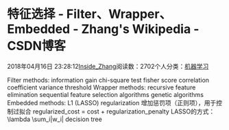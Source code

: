 
# 特征选择 - Filter、Wrapper、Embedded - Zhang's Wikipedia - CSDN博客


2018年04月16日 23:28:12[Inside_Zhang](https://me.csdn.net/lanchunhui)阅读数：2702个人分类：[机器学习](https://blog.csdn.net/lanchunhui/article/category/5842379)



Filter methods:
information gain
chi-square test
fisher score
correlation coefficient
variance threshold
Wrapper methods:
recursive feature elimination
sequential feature selection algorithms
genetic algorithms
Embedded methods:
L1 (LASSO) regularization
增加惩罚项（正则项），用于控制过拟合
regularized_cost = cost + regularization_penalty
LASSO的方式：\lambda \sum_i|w_i|
decision tree

